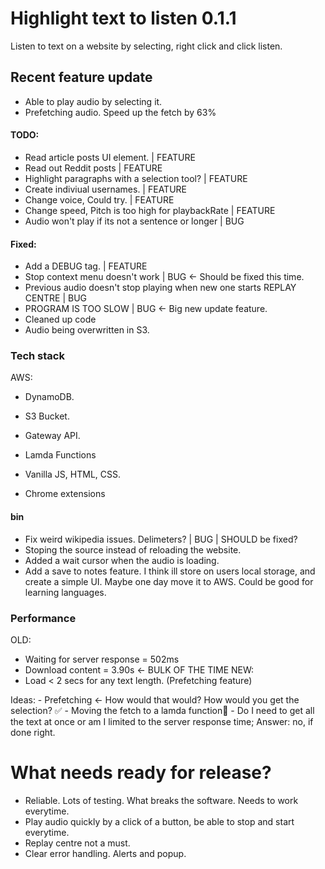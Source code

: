 # Highlight text to listen 0.1.1
Listen to text on a website by selecting, right click and click listen.

## Recent feature update
- Able to play audio by selecting it.
- Prefetching audio. Speed up the fetch by 63%

#### TODO:
- Read article posts UI element. | FEATURE
- Read out Reddit posts | FEATURE
- Highlight paragraphs with a selection tool? | FEATURE
- Create indiviual usernames. | FEATURE
- Change voice, Could try. | FEATURE
- Change speed, Pitch is too high for playbackRate | FEATURE
- Audio won't play if its not a sentence or longer | BUG

#### Fixed:
- Add a DEBUG tag. | FEATURE
- Stop context menu doesn't work | BUG <- Should be fixed this time. 
- Previous audio doesn't stop playing when new one starts REPLAY CENTRE | BUG 
- PROGRAM IS TOO SLOW | BUG <- Big new update feature.
- Cleaned up code
- Audio being overwritten in S3.

### Tech stack

AWS:
 - DynamoDB.
 - S3 Bucket.
 - Gateway API.
 - Lamda Functions

- Vanilla JS, HTML, CSS.
- Chrome extensions

#### bin
- Fix weird wikipedia issues. Delimeters? | BUG | SHOULD be fixed?
- Stoping the source instead of reloading the website.
- Added a wait cursor when the audio is loading.
- Add a save to notes feature. I think ill store on users local storage, and create a simple UI. Maybe one day move it to AWS. Could be good for learning languages.


### Performance

OLD:
- Waiting for server response = 502ms
- Download content = 3.90s <- BULK OF THE TIME
NEW:
- Load < 2 secs for any text length. (Prefetching feature)

Ideas:
    - Prefetching <- How would that would? How would you get the selection? ✅
    - Moving the fetch to a lamda function🤔
    - Do I need to get all the text at once or am I limited to the server response time; Answer: no, if done right.

# What needs ready for release?
- Reliable. Lots of testing. What breaks the software. Needs to work everytime.
- Play audio quickly by a click of a button, be able to stop and start everytime.
- Replay centre not a must.
- Clear error handling. Alerts and popup.